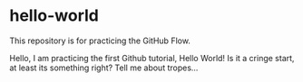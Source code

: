 # hello-world
This repository is for practicing the GitHub Flow.

Hello, I am practicing the first Github tutorial, Hello World!
Is it a cringe start, at least its something right?
Tell me about tropes...
